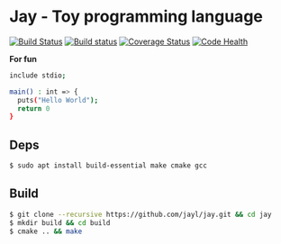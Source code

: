 # Jay - Toy programming language
[![Build Status](https://img.shields.io/travis/jayl/jay/master.svg)](https://travis-ci.org/jayl/jay)
[![Build status](https://ci.appveyor.com/api/projects/status/fb59sbx09mgpqyjv/branch/master?svg=true)](https://ci.appveyor.com/project/uael/jay/branch/master)
[![Coverage Status](https://coveralls.io/repos/github/jayl/jay/badge.svg?branch=master)](https://coveralls.io/github/jayl/jay?branch=master)
[![Code Health](https://landscape.io/github/jayl/jay/master/landscape.svg?style=flat)](https://landscape.io/github/jayl/jay/master)

**For fun**

```bash
include stdio;

main() : int => {
  puts("Hello World");
  return 0
}
```

## Deps
```bash
$ sudo apt install build-essential make cmake gcc
```

## Build
```bash
$ git clone --recursive https://github.com/jayl/jay.git && cd jay
$ mkdir build && cd build
$ cmake .. && make
```
